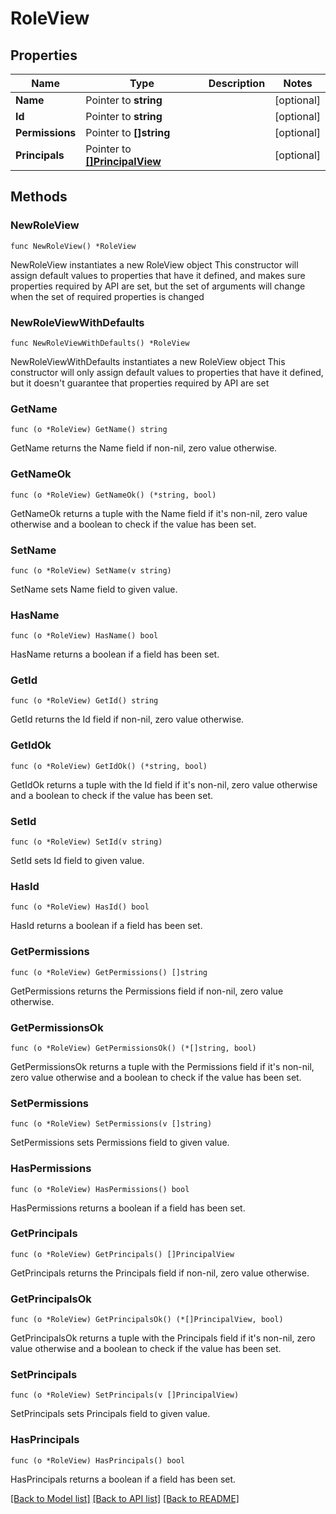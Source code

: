 # RoleView

## Properties

Name | Type | Description | Notes
------------ | ------------- | ------------- | -------------
**Name** | Pointer to **string** |  | [optional] 
**Id** | Pointer to **string** |  | [optional] 
**Permissions** | Pointer to **[]string** |  | [optional] 
**Principals** | Pointer to [**[]PrincipalView**](PrincipalView.md) |  | [optional] 

## Methods

### NewRoleView

`func NewRoleView() *RoleView`

NewRoleView instantiates a new RoleView object
This constructor will assign default values to properties that have it defined,
and makes sure properties required by API are set, but the set of arguments
will change when the set of required properties is changed

### NewRoleViewWithDefaults

`func NewRoleViewWithDefaults() *RoleView`

NewRoleViewWithDefaults instantiates a new RoleView object
This constructor will only assign default values to properties that have it defined,
but it doesn't guarantee that properties required by API are set

### GetName

`func (o *RoleView) GetName() string`

GetName returns the Name field if non-nil, zero value otherwise.

### GetNameOk

`func (o *RoleView) GetNameOk() (*string, bool)`

GetNameOk returns a tuple with the Name field if it's non-nil, zero value otherwise
and a boolean to check if the value has been set.

### SetName

`func (o *RoleView) SetName(v string)`

SetName sets Name field to given value.

### HasName

`func (o *RoleView) HasName() bool`

HasName returns a boolean if a field has been set.

### GetId

`func (o *RoleView) GetId() string`

GetId returns the Id field if non-nil, zero value otherwise.

### GetIdOk

`func (o *RoleView) GetIdOk() (*string, bool)`

GetIdOk returns a tuple with the Id field if it's non-nil, zero value otherwise
and a boolean to check if the value has been set.

### SetId

`func (o *RoleView) SetId(v string)`

SetId sets Id field to given value.

### HasId

`func (o *RoleView) HasId() bool`

HasId returns a boolean if a field has been set.

### GetPermissions

`func (o *RoleView) GetPermissions() []string`

GetPermissions returns the Permissions field if non-nil, zero value otherwise.

### GetPermissionsOk

`func (o *RoleView) GetPermissionsOk() (*[]string, bool)`

GetPermissionsOk returns a tuple with the Permissions field if it's non-nil, zero value otherwise
and a boolean to check if the value has been set.

### SetPermissions

`func (o *RoleView) SetPermissions(v []string)`

SetPermissions sets Permissions field to given value.

### HasPermissions

`func (o *RoleView) HasPermissions() bool`

HasPermissions returns a boolean if a field has been set.

### GetPrincipals

`func (o *RoleView) GetPrincipals() []PrincipalView`

GetPrincipals returns the Principals field if non-nil, zero value otherwise.

### GetPrincipalsOk

`func (o *RoleView) GetPrincipalsOk() (*[]PrincipalView, bool)`

GetPrincipalsOk returns a tuple with the Principals field if it's non-nil, zero value otherwise
and a boolean to check if the value has been set.

### SetPrincipals

`func (o *RoleView) SetPrincipals(v []PrincipalView)`

SetPrincipals sets Principals field to given value.

### HasPrincipals

`func (o *RoleView) HasPrincipals() bool`

HasPrincipals returns a boolean if a field has been set.


[[Back to Model list]](../README.md#documentation-for-models) [[Back to API list]](../README.md#documentation-for-api-endpoints) [[Back to README]](../README.md)


